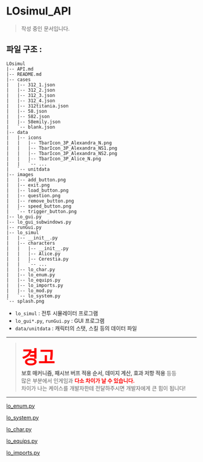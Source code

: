 # LOsimul_API

> 작성 중인 문서입니다.

## 파일 구조 :

```
LOsimul
|-- API.md
|-- README.md
|-- cases
|   |-- 312_1.json
|   |-- 312_2.json
|   |-- 312_3.json
|   |-- 312_4.json
|   |-- 312titania.json
|   |-- 58.json
|   |-- 582.json
|   |-- 58emily.json
|   `-- blank.json
|-- data
|   |-- icons
|   |   |-- TbarIcon_3P_Alexandra_N.png
|   |   |-- TbarIcon_3P_Alexandra_NS1.png
|   |   |-- TbarIcon_3P_Alexandra_NS2.png
|   |   |-- TbarIcon_3P_Alice_N.png
|   |   `-- ...
|   `-- unitdata
|-- images
|   |-- add_button.png
|   |-- exit.png
|   |-- load_button.png
|   |-- question.png
|   |-- remove_button.png
|   |-- speed_button.png
|   `-- trigger_button.png
|-- lo_gui.py
|-- lo_gui_subwindows.py
|-- runGui.py
|-- lo_simul
|   |-- __init__.py
|   |-- characters
|   |   |-- __init__.py
|   |   |-- Alice.py
|   |   |-- Cerestia.py
|   |   `-- ...
|   |-- lo_char.py
|   |-- lo_enum.py
|   |-- lo_equips.py
|   |-- lo_imports.py
|   |-- lo_mod.py
|   `-- lo_system.py
`-- splash.png
```

- `lo_simul` : 전투 시뮬레이터 프로그램
- `lo_gui*.py`, `runGui.py` : GUI 프로그램
- `data/unitdata` : 캐릭터의 스탯, 스킬 등의 데이터 파일

---

> <font size=12 color="red">**경고**</font>  
> **보호 매커니즘, 패시브 버프 적용 순서, 데미지 계산, 효과 저항 적용** 등등  
> 많은 부분에서 인게임과 <font color="red">**다소 차이가 날 수 있습니다.**</font>  
> 차이가 나는 케이스를 개발자한테 전달하주시면 개발자에게 큰 힘이 됩니다!

---

[lo_enum.py](./API_enum.md)

[lo_system.py](./API_system.md)

[lo_char.py](./API_char.md)

[lo_equips.py](./API_equips.md)

[lo_imports.py](./API_imports.md)
